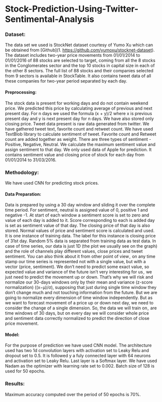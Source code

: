 # Stock-Prediction-Using-Twitter-Sentimental-Analysis

### Dataset:

The data set we used is StockNet dataset courtesy of Yumo Xu which can be obtained from [Github](1.	https://github.com/yumoxu/stocknet-dataset). The dataset includes two-year price movements from 01/01/2014 to 01/01/2016 of 88 stocks are selected to target, coming from all the 8 stocks in the Conglomerates sector and the top 10 stocks in capital size in each of the other 8 sectors. The full list of 88 stocks and their companies selected from 9 sectors is available in StockTable. It also contains tweet data of all these companies for two-year period separated by each day.

#### Preprocessing:

The stock data is present for working days and do not contain weekend price. We predicted this price by calculating average of previous and next present day. For n days we used the formula (x + y)/2 where x is previous present day and y is next present day for n days. We have also stored only closing price. Tweet data present is raw data generated from twitter. We have gathered tweet text, favorite count and retweet count. We have used TextBlob library to calculate sentiment of tweet. Favorite count and Retweet count are added together as weight. There are three types of sentiment - Positive, Negative, Neutral. We calculate the maximum sentiment value and assign sentiment to that day. We only used data of Apple for prediction. It contains sentiment value and closing price of stock for each day from 01/01/2014 to 31/03/2016.

### Methodology: 

We have used CNN for predicting stock prices.

#### Data Preparation:

Data is prepared by using a 30 day window and sliding it over the complete time period. For sentiment, neutral is assigned value of 0, positive 1 and negative -1. At start of each window a sentiment score is set to zero and value of each day is added to it. Score corresponding to each is added day is set as sentiment value of that day. The closing price of that day is also stored. Normal values of price and sentiment score is calculated and used. It is one instance of training data. The label for this instance is closing price of 31st day. Random 5% data is separated from training data as test data. 
In case of time series, our data is just 1D (the plot we usually see on the graph) and the role of channels play different values, close prices and tweet sentiment. You can also think about it from other point of view ,  on any time stamp our time series is represented not with a single value, but with a vector (price, sentiment). We don’t need to predict some exact value, so expected value and variance of the future isn’t very interesting for us ,  we just need to predict the movement up or down. That’s why we will risk and normalize our 30-days windows only by their mean and variance (z-score normalization) ((x−μ)/σ), supposing that just during single time window they don’t change much and not touching information from the future. But we are going to normalize every dimension of time window independently. But as we want to forecast movement of a price up or down next day, we need to consider the change of a single dimension. So, the data we will train on ,  are time windows of 30 days, but on every day we will consider whole price and sentiment data correctly normalized to predict the direction of close price movement.

#### Model:

For the purpose of prediction we have used CNN model. The architecture used has two 1d convolution layers with activation set to Leaky Relu and dropout set to 0.5. It is followed y a fuly connected layer with 64 neurons and activation set to Leaky Relu. Last layer is a Softmax layer. We have used Nadam as the optimizer with learning rate set to 0.002. Batch size of 128 is used for 50 epochs. 

### Results:

Maximum accuracy computed over the period of 50 epochs is 70%. 

